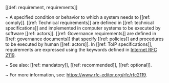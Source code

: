[[def: requirement, requirements]]

~ A specified condition or behavior to which a system needs to [[ref: comply]]. [[ref: Technical requirements]] are defined in [[ref: technical specifications]] and implemented in computer systems to be executed by software [[ref: actors]]. [[ref: Governance requirements]] are defined in [[ref: governance documents]] that specify [[ref: policies]] and procedures to be executed by human [[ref: actors]]. In [[ref: ToIP specifications]], requirements are expressed using the keywords defined in [Internet RFC 2119](https://datatracker.ietf.org/doc/html/rfc2119).

~ See also: [[ref: mandatory]], [[ref: recommended]], [[ref: optional]].

~ For more information, see: <https://www.rfc-editor.org/rfc/rfc2119>.
